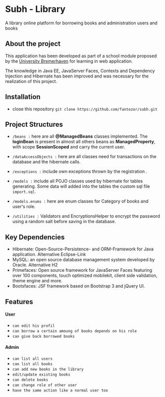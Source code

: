 # Subh - Library
A library online platform for borrowing books and administration users and books
 
## About the project
This application has been developed as part of a school module proposed by the [University Bremerhaven](https://www.hs-bremerhaven.de/start/) for learning in web application.

The knowledge in Java EE, JavaServer Faces, Contexts and Dependency Injection and Hibernate has been improved and was necessary for the realization of this project.

## Installation
* close this repository ``git clone https://github.com/fantozor/subh.git``

## Project Structures
* ``/beans :`` here are all **@ManagedBeans** classes implemented. The **loginBean** is present in almost all others beans as **ManagedProperty**, with scope **SessionScoped** and carry the current user.

* ``/dataAccessObjects :`` here are all classes need for transactions on the database and the hibernate calls.

* ``/exceptions :`` include own exceptions thrown by the registration   .

* ``/models :`` include all POJO classes used by hibernate for tables generating. Some data will added into the tables the custom sql file ``import.sql``.

* ``/models.enums :`` here are enum classes for Category of books and user's role.

* ``/utilities :`` Validators and EncryptionsHelper to encrypt the password using a random salt before saving in the database.

## Key Dependencies
- Hibernate: Open-Source-Persistence- and ORM-Framework for Java application. Alternative Eclipse-Link
- MySQL: an open source database management system developed by Oracle. Alternative  H2
- Primefaces: Open source framework for JavaServer Faces featuring over 100 components, touch optimized mobilekit, client side validation, theme engine and more.
- Bootsfaces: JSF framework based on Bootstrap 3 and jQuery UI.

## Features

#### User
* ``can edit his profil``
* ``can borrow a certain amoung of books depends on his role``
* ``can give back borrowed books``

#### Admin
* ``can list all users``
* ``can list all books``
* ``can add new books in the library``
* ``edit/update existing books``
* ``can delete books``
* ``can change role of other user``
* ``have the same action like a normal user too``
